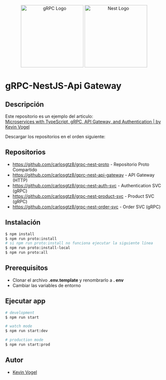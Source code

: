 <p align="center">
<a href="https://grpc.io/" target="blank"><img src="https://www.adictosaltrabajo.com/wp-content/uploads/2023/01/grpc-icon-color-1068x1068.png" width="200" alt="gRPC Logo" /></a>
  <a href="http://nestjs.com/" target="blank"><img src="https://nestjs.com/img/logo-small.svg" width="200" alt="Nest Logo" /></a>
</p>

[circleci-image]: https://img.shields.io/circleci/build/github/nestjs/nest/master?token=abc123def456
[circleci-url]: https://circleci.com/gh/nestjs/nest

# gRPC-NestJS-Api Gateway

## Descripción

Este repositorio es un ejemplo del articulo:  
[Microservices with TypeScript, gRPC, API Gateway, and Authentication | by Kevin Vogel](https://levelup.gitconnected.com/nestjs-microservices-with-grpc-api-gateway-and-authentication-part-1-2-650009c03686)

Descargar los repositorios en el orden siguiente:

## Repositorios

- https://github.com/carlosgtz8/grpc-nest-proto - Repositorio Proto Compartido
- https://github.com/carlosgtz8/gprc-nest-api-gateway - API Gateway (HTTP)
- https://github.com/carlosgtz8/grpc-nest-auth-svc - Authentication SVC (gRPC)
- https://github.com/carlosgtz8/grpc-nest-product-svc - Product SVC (gRPC)
- https://github.com/carlosgtz8/grpc-nest-order-svc - Order SVC (gRPC)

## Instalación

```bash
$ npm install
$ npm run proto:install
# si npm run proto:install no funciona ejecutar la siguiente línea
$ npm run proto:install-local
$ npm run proto:all
```

## Prerequisitos

- Clonar el archivo **.env.template** y renombrarlo a **.
  env**
- Cambiar las variables de entorno

## Ejecutar app

```bash
# development
$ npm run start

# watch mode
$ npm run start:dev

# production mode
$ npm run start:prod
```

## Autor

- [Kevin Vogel](https://medium.com/@hellokevinvogel)
